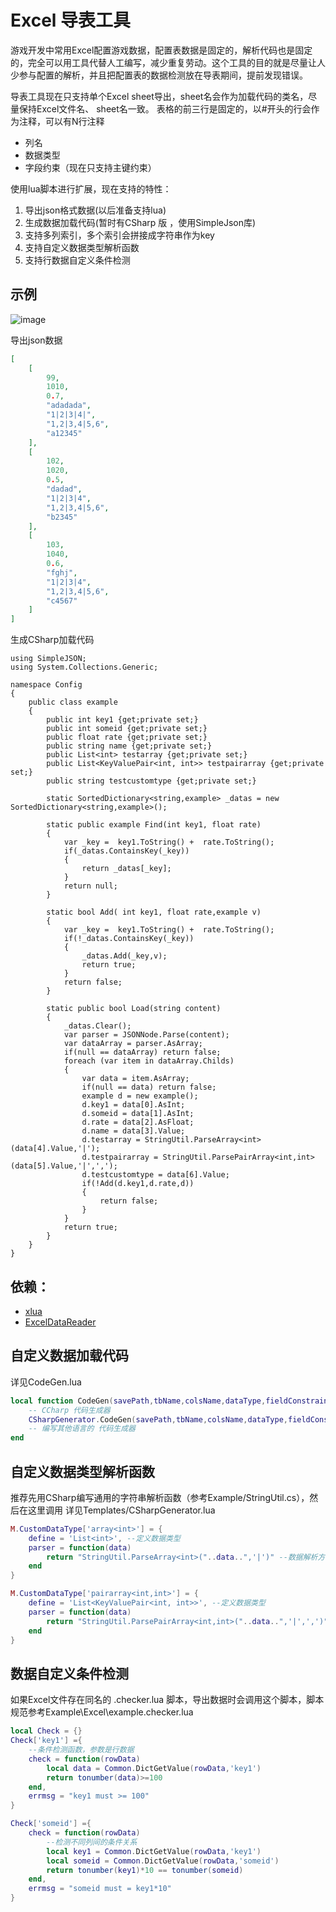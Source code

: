 # Excel 导表工具

游戏开发中常用Excel配置游戏数据，配置表数据是固定的，解析代码也是固定的，完全可以用工具代替人工编写，减少重复劳动。这个工具的目的就是尽量让人少参与配置的解析，并且把配置表的数据检测放在导表期间，提前发现错误。

导表工具现在只支持单个Excel sheet导出，sheet名会作为加载代码的类名，尽量保持Excel文件名、 sheet名一致。
表格的前三行是固定的，以#开头的行会作为注释，可以有N行注释

- 列名
- 数据类型
- 字段约束（现在只支持主键约束）

使用lua脚本进行扩展，现在支持的特性：
1. 导出json格式数据(以后准备支持lua)
2. 生成数据加载代码(暂时有CSharp 版 ，使用SimpleJson库)
3. 支持多列索引，多个索引会拼接成字符串作为key
4. 支持自定义数据类型解析函数
5. 支持行数据自定义条件检测

## 示例

![image](https://github.com/sniper00/ExcelExport/raw/master/Image/example.png)

导出json数据
```json
[
    [
        99,
        1010,
        0.7,
        "adadada",
        "1|2|3|4|",
        "1,2|3,4|5,6",
        "a12345"
    ],
    [
        102,
        1020,
        0.5,
        "dadad",
        "1|2|3|4",
        "1,2|3,4|5,6",
        "b2345"
    ],
    [
        103,
        1040,
        0.6,
        "fghj",
        "1|2|3|4",
        "1,2|3,4|5,6",
        "c4567"
    ]
]
```

生成CSharp加载代码
```CSharp
using SimpleJSON;
using System.Collections.Generic;

namespace Config
{
	public class example
	{
		public int key1 {get;private set;}
		public int someid {get;private set;}
		public float rate {get;private set;}
		public string name {get;private set;}
		public List<int> testarray {get;private set;}
		public List<KeyValuePair<int, int>> testpairarray {get;private set;}
		public string testcustomtype {get;private set;}

		static SortedDictionary<string,example> _datas = new SortedDictionary<string,example>();

		static public example Find(int key1, float rate)
		{
			var _key =  key1.ToString() +  rate.ToString();
			if(_datas.ContainsKey(_key))
			{
				return _datas[_key];
			}
			return null;
		}

		static bool Add( int key1, float rate,example v)
		{
			var _key =  key1.ToString() +  rate.ToString();
			if(!_datas.ContainsKey(_key))
			{
				_datas.Add(_key,v);
				return true;
			}
			return false;
		}

		static public bool Load(string content)
		{
			_datas.Clear();
			var parser = JSONNode.Parse(content);
			var dataArray = parser.AsArray;
			if(null == dataArray) return false;
			foreach (var item in dataArray.Childs)
			{
				var data = item.AsArray;
				if(null == data) return false;
				example d = new example();
				d.key1 = data[0].AsInt;
				d.someid = data[1].AsInt;
				d.rate = data[2].AsFloat;
				d.name = data[3].Value;
				d.testarray = StringUtil.ParseArray<int>(data[4].Value,'|');
				d.testpairarray = StringUtil.ParsePairArray<int,int>(data[5].Value,'|',',');
				d.testcustomtype = data[6].Value;
				if(!Add(d.key1,d.rate,d))
				{
					return false;
				}
			}
			return true;
		}
	}
}

```

## 依赖：
- [xlua](https://github.com/Tencent/xLua)
- [ExcelDataReader](https://github.com/ExcelDataReader/ExcelDataReader)

## 自定义数据加载代码

详见CodeGen.lua
```lua
local function CodeGen(savePath,tbName,colsName,dataType,fieldConstraint)
    -- CCharp 代码生成器
    CSharpGenerator.CodeGen(savePath,tbName,colsName,dataType,fieldConstraint)
    -- 编写其他语言的 代码生成器
end
```

## 自定义数据类型解析函数
推荐先用CSharp编写通用的字符串解析函数（参考Example/StringUtil.cs），然后在这里调用
详见Templates/CSharpGenerator.lua
```lua
M.CustomDataType['array<int>'] = {
    define = 'List<int>', --定义数据类型
    parser = function(data)
        return "StringUtil.ParseArray<int>("..data..",'|')" --数据解析方法
    end
}

M.CustomDataType['pairarray<int,int>'] = {
    define = 'List<KeyValuePair<int, int>>', --定义数据类型
    parser = function(data)
        return "StringUtil.ParsePairArray<int,int>("..data..",'|',',')" --数据解析方法
    end
}
```
## 数据自定义条件检测
如果Excel文件存在同名的 .checker.lua 脚本，导出数据时会调用这个脚本，脚本规范参考Example\Excel\example.checker.lua
```lua
local Check = {}
Check['key1'] ={
    --条件检测函数，参数是行数据
    check = function(rowData)
        local data = Common.DictGetValue(rowData,'key1')
        return tonumber(data)>=100
    end,
    errmsg = "key1 must >= 100"
}

Check['someid'] ={
    check = function(rowData)
        --检测不同列间的条件关系
        local key1 = Common.DictGetValue(rowData,'key1')
        local someid = Common.DictGetValue(rowData,'someid')
        return tonumber(key1)*10 == tonumber(someid)
    end,
    errmsg = "someid must = key1*10"
}
```


